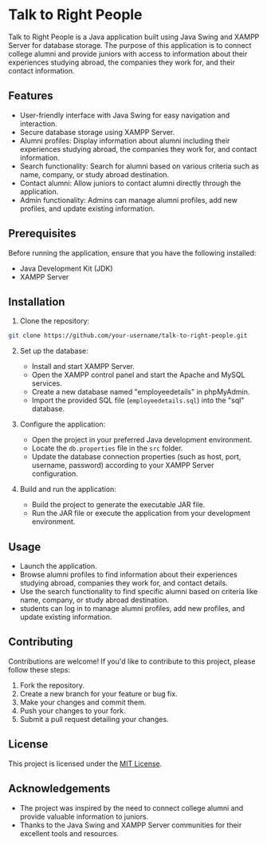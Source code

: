 # Talk to Right People

Talk to Right People is a Java application built using Java Swing and XAMPP Server for database storage. The purpose of this application is to connect college alumni and provide juniors with access to information about their experiences studying abroad, the companies they work for, and their contact information.

## Features

- User-friendly interface with Java Swing for easy navigation and interaction.
- Secure database storage using XAMPP Server.
- Alumni profiles: Display information about alumni including their experiences studying abroad, the companies they work for, and contact information.
- Search functionality: Search for alumni based on various criteria such as name, company, or study abroad destination.
- Contact alumni: Allow juniors to contact alumni directly through the application.
- Admin functionality: Admins can manage alumni profiles, add new profiles, and update existing information.

## Prerequisites

Before running the application, ensure that you have the following installed:

- Java Development Kit (JDK)
- XAMPP Server

## Installation

1. Clone the repository:

```bash
git clone https://github.com/your-username/talk-to-right-people.git
```

2. Set up the database:

   - Install and start XAMPP Server.
   - Open the XAMPP control panel and start the Apache and MySQL services.
   - Create a new database named "employeedetails" in phpMyAdmin.
   - Import the provided SQL file (`employeedetails.sql`) into the "sql" database.

3. Configure the application:

   - Open the project in your preferred Java development environment.
   - Locate the `db.properties` file in the `src` folder.
   - Update the database connection properties (such as host, port, username, password) according to your XAMPP Server configuration.

4. Build and run the application:

   - Build the project to generate the executable JAR file.
   - Run the JAR file or execute the application from your development environment.

## Usage

- Launch the application.
- Browse alumni profiles to find information about their experiences studying abroad, companies they work for, and contact details.
- Use the search functionality to find specific alumni based on criteria like name, company, or study abroad destination.
- students can log in to manage alumni profiles, add new profiles, and update existing information.

## Contributing

Contributions are welcome! If you'd like to contribute to this project, please follow these steps:

1. Fork the repository.
2. Create a new branch for your feature or bug fix.
3. Make your changes and commit them.
4. Push your changes to your fork.
5. Submit a pull request detailing your changes.

## License

This project is licensed under the [MIT License](LICENSE).

## Acknowledgements

- The project was inspired by the need to connect college alumni and provide valuable information to juniors.
- Thanks to the Java Swing and XAMPP Server communities for their excellent tools and resources.
